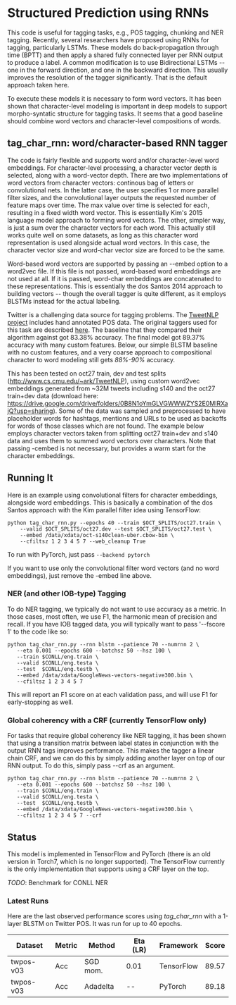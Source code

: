 # Structured Prediction using RNNs

This code is useful for tagging tasks, e.g., POS tagging, chunking and NER tagging.  Recently, several researchers have proposed using RNNs for tagging, particularly LSTMs.  These models do back-propagation through time (BPTT)
and then apply a shared fully connected layer per RNN output to produce a label.
A common modification is to use Bidirectional LSTMs -- one in the forward direction, and one in the backward direction.  This usually improves the resolution of the tagger significantly.  That is the default approach taken here.

To execute these models it is necessary to form word vectors.  It has been shown that character-level modeling is important in deep models to support morpho-syntatic structure for tagging tasks.
It seems that a good baseline should combine word vectors and character-level compositions of words.

## tag_char_rnn: word/character-based RNN tagger

The code is fairly flexible and supports word and/or character-level word embeddings.  For character-level processing, a character vector depth is selected, along with a word-vector depth. There are two implementations of word vectors from character vectors: continous bag of letters or convolutional nets. In the latter case, the user specifies 1 or more parallel filter sizes, and the convolutional layer outputs the requested number of feature maps over time. The max value over time is selected for each, resulting in a fixed width word vector. This is essentially Kim's 2015 language model approach to forming word vectors. The other, simpler way, is just a sum over the character vectors for each word. This actually still works quite well on some datasets, as long as this character word representation is used alongside actual word vectors. In this case, the character vector size and word-char vector size are forced to be the same.

Word-based word vectors are supported by passing an --embed option to a word2vec file.  If this file is not passed, word-based word embeddings are not used at all.  If it is passed, word-char embeddings are concatenated to these representations. This is essentially the dos Santos 2014 approach to building vectors -- though the overall tagger is quite different, as it employs BLSTMs instead for the actual labeling.

Twitter is a challenging data source for tagging problems.  The [TweetNLP project](http://www.cs.cmu.edu/~ark/TweetNLP) includes hand annotated POS data. The original taggers used for this task are described [here](http://www.cs.cmu.edu/~ark/TweetNLP/gimpel+etal.acl11.pdf).  The baseline that they compared their algorithm against got 83.38% accuracy.  The final model got 89.37% accuracy with many custom features.  Below, our simple BLSTM baseline with no custom features, and a very coarse approach to compositional character to word modeling still gets *88%-90%* accuracy.

This has been tested on oct27 train, dev and test splits (http://www.cs.cmu.edu/~ark/TweetNLP), using custom word2vec embeddings generated from ~32M tweets including s140 and the oct27 train+dev data (download here: https://drive.google.com/drive/folders/0B8N1oYmGLVGWWWZYS2E0MlRXajQ?usp=sharing).  Some of the data was sampled and preprocessed to have placeholder words for hashtags, mentions and URLs to be used as backoffs for words of those classes which are not found.  The example below employs character vectors taken from splitting oct27 train+dev and s140 data and uses them to summed word vectors over characters.  Note that passing -cembed is not necessary, but provides a warm start for the character embeddings.

## Running It

Here is an example using convolutional filters for character embeddings, alongside word embeddings.  This is basically a combination of the dos Santos approach with the Kim parallel filter idea using TensorFlow:

```
python tag_char_rnn.py --epochs 40 --train $OCT_SPLITS/oct27.train \
    --valid $OCT_SPLITS/oct27.dev --test $OCT_SPLITS/oct27.test \
    --embed /data/xdata/oct-s140clean-uber.cbow-bin \
    --cfiltsz 1 2 3 4 5 7 --web_cleanup True
```

To run with PyTorch, just pass `--backend pytorch`

If you want to use only the convolutional filter word vectors (and no word embeddings), just remove the -embed line above.

### NER (and other IOB-type) Tagging

To do NER tagging, we typically do not want to use accuracy as a metric.  In those cases, most often, we use F1, the harmonic mean of precision and recall.  If you have IOB tagged data,
you will typically want to pass '--fscore 1' to the code like so:

```
python tag_char_rnn.py --rnn blstm --patience 70 --numrnn 2 \
   --eta 0.001 --epochs 600 --batchsz 50 --hsz 100 \
   --train $CONLL/eng.train \
   --valid $CONLL/eng.testa \
   --test  $CONLL/eng.testb \
   --embed /data/xdata/GoogleNews-vectors-negative300.bin \
   --cfiltsz 1 2 3 4 5 7
```

This will report an F1 score on at each validation pass, and will use F1 for early-stopping as well.

### Global coherency with a CRF (currently TensorFlow only)

For tasks that require global coherency like NER tagging, it has been shown that using a transition matrix between label states in conjunction with the output RNN tags improves performance.  This makes the tagger a linear chain CRF, and we can do this by simply adding another layer on top of our RNN output.  To do this, simply pass --crf as an argument.

```
python tag_char_rnn.py --rnn blstm --patience 70 --numrnn 2 \
   --eta 0.001 --epochs 600 --batchsz 50 --hsz 100 \
   --train $CONLL/eng.train \
   --valid $CONLL/eng.testa \
   --test  $CONLL/eng.testb \
   --embed /data/xdata/GoogleNews-vectors-negative300.bin \
   --cfiltsz 1 2 3 4 5 7 --crf
```

## Status

This model is implemented in TensorFlow and PyTorch (there is an old version in Torch7, which is no longer supported).  The TensorFlow currently is the only implementation that supports using a CRF layer on the top.

_TODO_: Benchmark for CONLL NER

### Latest Runs

Here are the last observed performance scores using _tag_char_rnn_ with a 1-layer BLSTM on Twitter POS.  It was run for up to 40 epochs.

| Dataset   | Metric | Method    | Eta (LR) | Framework  | Score |
| --------- | ------ | --------- | -------  | ---------- | ----- |
| twpos-v03 |    Acc | SGD mom.  |     0.01 | TensorFlow | 89.57 |
| twpos-v03 |    Acc | Adadelta  |       -- | PyTorch    | 89.18 |

